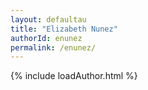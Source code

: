 ```yaml
---
layout: defaultau
title: "Elizabeth Nunez"
authorId: enunez
permalink: /enunez/
---
```

{% include loadAuthor.html %}
<script>
    $(document).ready(function(){
        showAuthorBio('{{ page.authorId }}');
   });
</script>
